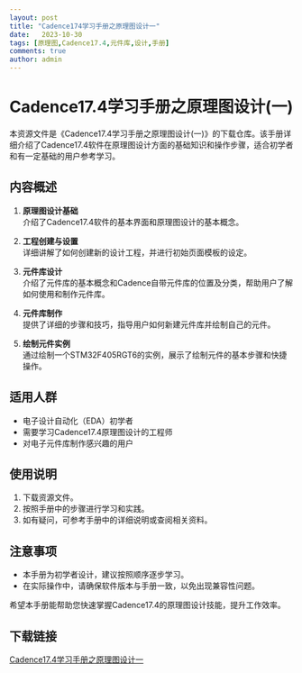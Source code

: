 ```yaml
---
layout: post
title: "Cadence174学习手册之原理图设计一"
date:   2023-10-30
tags: [原理图,Cadence17.4,元件库,设计,手册]
comments: true
author: admin
---
```

# Cadence17.4学习手册之原理图设计(一)

本资源文件是《Cadence17.4学习手册之原理图设计(一)》的下载仓库。该手册详细介绍了Cadence17.4软件在原理图设计方面的基础知识和操作步骤，适合初学者和有一定基础的用户参考学习。

## 内容概述

1. **原理图设计基础**  
   介绍了Cadence17.4软件的基本界面和原理图设计的基本概念。

2. **工程创建与设置**  
   详细讲解了如何创建新的设计工程，并进行初始页面模板的设定。

3. **元件库设计**  
   介绍了元件库的基本概念和Cadence自带元件库的位置及分类，帮助用户了解如何使用和制作元件库。

4. **元件库制作**  
   提供了详细的步骤和技巧，指导用户如何新建元件库并绘制自己的元件。

5. **绘制元件实例**  
   通过绘制一个STM32F405RGT6的实例，展示了绘制元件的基本步骤和快捷操作。

## 适用人群

- 电子设计自动化（EDA）初学者
- 需要学习Cadence17.4原理图设计的工程师
- 对电子元件库制作感兴趣的用户

## 使用说明

1. 下载资源文件。
2. 按照手册中的步骤进行学习和实践。
3. 如有疑问，可参考手册中的详细说明或查阅相关资料。

## 注意事项

- 本手册为初学者设计，建议按照顺序逐步学习。
- 在实际操作中，请确保软件版本与手册一致，以免出现兼容性问题。

希望本手册能帮助您快速掌握Cadence17.4的原理图设计技能，提升工作效率。

## 下载链接

[Cadence17.4学习手册之原理图设计一](https://pan.quark.cn/s/f32bbb83d19f)